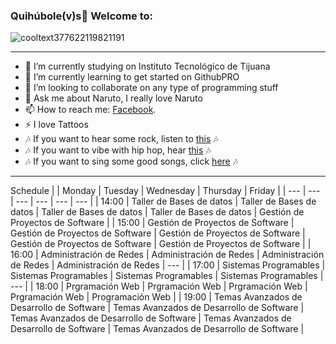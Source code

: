 ### Quihúbole(v)s👋 Welcome to: 

![cooltext377622119821191](https://user-images.githubusercontent.com/79481900/109228647-0003e180-7777-11eb-9281-fe789966b412.gif)

----

- 🔭 I’m currently studying on Instituto Tecnológico de Tijuana
- 🌱 I’m currently learning to get started on GithubPRO
- 👯 I’m looking to collaborate on any type of programming stuff
- 💬 Ask me about Naruto, I really love Naruto
- 📫 How to reach me: <a href="https://www.facebook.com/Merio.UwU/">Facebook</a>.
- ⚡ I love Tattoos
- 🎶 If you want to hear some rock, listen to <a href="https://open.spotify.com/playlist/6xgUn34NDLJ4H0kHMunnlX?si=e728a79c2a814485" target="_blank">this</a> 🎶
- 🎶 If you want to vibe with hip hop, hear <a href="https://open.spotify.com/playlist/2BOmXNuY68bAvgeNBv41qj?si=d9ac230d3fe14258" target="_blank">this</a> 🎶
- 🎶 If you want to sing some good songs, click <a href="https://open.spotify.com/playlist/0cMz2nDxttLWlElagYaVX1?si=ac88cced586e44a0" target="_blank">here</a> 🎶
----
Schedule
| | Monday | Tuesday | Wednesday | Thursday | Friday |
| --- | --- | --- | --- | --- | --- |
| 14:00 | Taller de Bases de datos |  Taller de Bases de datos  |  Taller de Bases de datos |  Taller de Bases de datos  |  Gestión de Proyectos de Software  |
| 15:00 | Gestión de Proyectos de Software  | Gestión de Proyectos de Software  | Gestión de Proyectos de Software  | Gestión de Proyectos de Software  | Gestión de Proyectos de Software |
| 16:00 | Administración de Redes | Administración de Redes | Administración de Redes | Administración de Redes | --- |
| 17:00 | Sistemas Programables | Sistemas Programables | Sistemas Programables | Sistemas Programables | --- |
| 18:00 | Prgramación Web | Prgramación Web | Prgramación Web | Prgramación Web | Programación Web |
| 19:00 | Temas Avanzados de Desarrollo de Software | Temas Avanzados de Desarrollo de Software | Temas Avanzados de Desarrollo de Software | Temas Avanzados de Desarrollo de Software | Temas Avanzados de Desarrollo de Software |
